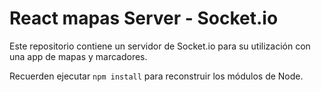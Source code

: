 # React mapas Server - Socket.io

Este repositorio contiene un servidor de Socket.io para su utilización con una app de mapas y marcadores.

Recuerden ejecutar `npm install` para reconstruir los módulos de Node.

